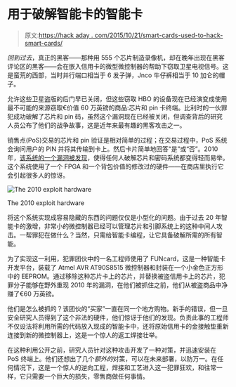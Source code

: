 # 用于破解智能卡的智能卡

> 原文:[https://hack aday . com/2015/10/21/smart-cards-used-to-hack-smart-cards/](https://hackaday.com/2015/10/21/smart-cards-used-to-hack-smart-cards/)

*回到过去*，真正的黑客——那种用 555 个芯片制造录像机，却在晚年出现在黑客评论区的黑客——会在嵌入信用卡的微型微控制器的帮助下窃取卫星电视信号。这是蛮荒的西部，当时并行端口相当于 6 发子弹，Jnco 牛仔裤相当于 10 加仑的帽子。

允许这些卫星盗版的后门早已关闭，但这些窃取 HBO 的设备现在已经演变成使用最不可能的来源窃取€价值 60 万英镑的商品:芯片和 pin 卡终端。比利时的一伙罪犯成功破解了芯片和 pin 码，虽然这个漏洞现在已经被关闭，但调查背后的研究人员公布了他们的战争故事，这是近年来最有趣的黑客攻击之一。

销售点(PoS)交易的芯片和 pin 验证是相对简单的过程；在交易过程中，PoS 系统会询问用户的 PIN 并将其传输到卡上。然后卡片简单地回答“是”或“否”。2010 年，[该系统的一个漏洞被发现](https://www.cl.cam.ac.uk/research/security/banking/nopin/oakland10chipbroken.pdf)，使得任何人破解芯片和密码系统都变得轻而易举。这个系统使用了一个 FPGA 和一个背包价值的修改过的硬件——在商店里执行它会引起很多人的惊讶。

![The 2010 exploit hardware](../Images/2b317a6d89652c77b39cc4bd8eaeda29.png)

The 2010 exploit hardware

将这个系统实现成容易隐藏的东西的问题仅仅是小型化的问题。由于过去 20 年智能卡的激增，非常小的微控制器已经可以管理芯片和引脚系统上的这种中间人攻击。一帮罪犯在做什么？当然，只需给智能卡编程，让它具备破解所需的所有智能。

为了实现这一利用，犯罪团伙中的一名工程师使用了 FUNcard，这是一种智能卡开发平台，装载了 Atmel AVR AT90S8515 微控制器和封装在一个小金色正方形中的 EEPROM。通过移除这种芯片卡上的芯片，并替换被盗信用卡上的芯片，犯罪分子能够在野外重现 2010 年的漏洞，在他们被抓住之前，他们从被盗商品中净赚了€60 万英镑。

他们是怎么被抓的？该团伙的“买家”一直在同一个地方购物。新手的错误，但一旦安全研究人员得到了这个非法的硬件，他们惊讶于他们的发现。负责此事的工程师不仅设法将利用所需的代码放入现成的智能卡中，还将原始信用卡的金接触垫重新连接到新的微控制器上，这是一个惊人的返工焊接壮举。

在这种利用公开之前，研究人员针对这种攻击开发了一种对策，并迅速安装在 PoS 终端上。他们还想出了几个*额外的*对策，可以在未来部署，以防万一。在任何情况下，这是一个惊人的逆向工程，焊接和工艺进入这一犯罪狂欢，和往常一样，它只需要一个巨大的损失，零售商做任何事情。